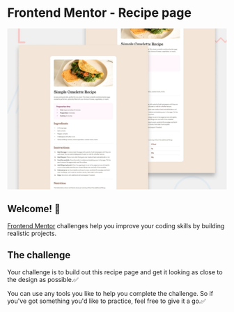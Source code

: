 # Frontend Mentor - Recipe page

![Design preview for the Recipe page coding challenge](./design/desktop-preview.jpg)

## Welcome! 👋

[Frontend Mentor](https://www.frontendmentor.io) challenges help you improve your coding skills by building realistic projects.


## The challenge

Your challenge is to build out this recipe page and get it looking as close to the design as possible.✅

You can use any tools you like to help you complete the challenge. So if you've got something you'd like to practice, feel free to give it a go.✅

